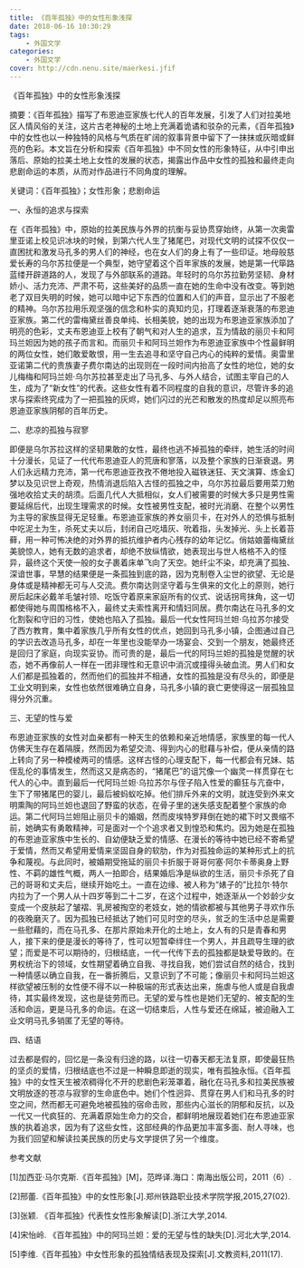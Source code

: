 ```yaml
---
title: 《百年孤独》中的女性形象浅探
date: 2018-06-16 10:30:29
tags: 
    - 外国文学
categories:
    - 外国文学
cover: http://cdn.nenu.site/maerkesi.jfif
---
```




《百年孤独》中的女性形象浅探

摘要：《百年孤独》描写了布恩迪亚家族七代人的百年发展，引发了人们对拉美地区人情风俗的关注，这片古老神秘的土地上充满着诡谲和驳杂的元素，《百年孤独》中的女性也以一种独特的风格与气质在旷阔的叙事背景中留下了一抹抹或灰暗或鲜亮的色彩。本文旨在分析和探索《百年孤独》中不同女性的形象特征，从中引申出落后、原始的拉美土地上女性的发展的状态，揭露出作品中女性的孤独和最终走向悲剧命运的本质，从而对作品进行不同角度的理解。

关键词：《百年孤独》；女性形象；悲剧命运

一、永恒的追求与探索

在《百年孤独》中，原始的拉美民族与外界的抗衡与妥协贯穿始终，从第一次奥雷里亚诺上校见识冰块的时候，到第六代人生了猪尾巴，对现代文明的试探不仅仅一直困扰和激发马孔多的男人们的神经，也在女人们的身上有了一些印证。地母般慈爱长寿的乌尔苏拉便是一个典型，她守望着这个百年家族的发展，她是第一代筚路蓝缕开辟道路的人，发现了与外部联系的道路。年轻时的乌尔苏拉勤劳坚韧、身材娇小、活力充沛、严肃不苟，这些美好的品质一直在她的生命中没有改变。等到她老了双目失明的时候，她可以暗中记下东西的位置和人们的声音，显示出了不服老的精神。乌尔苏拉用乐观坚强的信念和朴实的真知灼见，打理着逐渐衰落的布恩迪亚家族。第二代的雷梅黛丝善良单纯、长相美貌，她的出现为布恩迪亚家族添加了明亮的色彩，丈夫布恩迪亚上校有了朝气和对人生的追求，互为情敌的丽贝卡和阿玛兰妲因为她的孩子而言和。而丽贝卡和阿玛兰妲作为布恩迪亚家族中个性最鲜明的两位女性，她们敢爱敢恨，用一生去追寻和坚守自己内心的纯粹的爱情。奥雷里亚诺第二代的贵族妻子费尔南达的出现则在一段时间内抬高了女性的地位，她的女儿梅梅和阿玛兰妲·乌尔苏拉甚至走出了马孔多、与外人结合，试图主宰自己的人生，成为了“新女性”的代表。这些女性有着不同程度的自我的意识，尽管许多的追求与探索终究成为了一把孤独的灰烬，她们闪过的光芒和散发的热度却足以照亮布恩迪亚家族阴郁的百年历史。

二、悲凉的孤独与寂寥

即便是乌尔苏拉这样的坚韧果敢的女性，最终也逃不掉孤独的牵绊，她生活的时间十分漫长，见证了一代代布恩迪亚人的荒唐和寥落，以及整个家族的日渐衰退。男人们永远精力充沛，第一代布恩迪亚孜孜不倦地投入磁铁迷狂、天文演算、炼金幻梦以及见识世上奇观，热情消退后陷入古怪的孤独之中，乌尔苏拉最后要用菜刀勉强地收拾丈夫的胡须。后面几代人大抵相似，女人们被需要的时候大多只是男性需要延绵后代，出现生理需求的时候。女性被男性支配，被时光消磨、在整个以男性为主导的家族显得无足轻重。布恩迪亚家族的养女丽贝卡，在对外人的恐惧与抵制中吃泥土为生，杀死丈夫以后，封闭自己吃墙灰、吮着指，头发掉光、头上长着苔藓，用一种可怖决绝的对外界的抵抗维护者内心残存的幼年记忆。俏姑娘蕾梅黛丝美貌惊人，她有无数的追求者，却绝不放纵情欲，她表现出与世人格格不入的怪异，最终这个天使一般的女子裹着床单飞向了天空。她纤尘不染，却充满了孤独、深谙世事，早慧的结果便是一条孤独到底的路，因为克制卷入尘世的欲望、无论是身体或是精神都无可与人交流。费尔南达则坚守着与生俱来的文化上的原则，她行房后起床必戴羊毛皱衬领、吃饭守着原来家庭所有的仪式、说话拐弯抹角，这一切都使得她与周围格格不入，最终丈夫索性离开和情妇同居。费尔南达在马孔多的文化割裂和守旧的习性，使她也陷入了孤独。最后一代女性阿玛兰妲·乌拉苏尔接受了西方教育，集中着家族几乎所有女性的优点，她回到马孔多小镇，企图通过自己的学识去改造马孔多，却在一年里也没能举办一场宴会、交到一个朋友，她最终还是回归了家庭，向现实妥协。而可贵的是，最后一代的阿玛兰妲的孤独是觉醒的状态，她不再像前人一样在一团非理性和无意识中消沉或撞得头破血流。男人们和女人们都是孤独着的，然而他们的孤独并不相通，女性的孤独是没有尽头的，即便是工业文明到来，女性也依然很难确立自身，马孔多小镇的衰亡更使得这一层孤独显得分外沉重。

 

三、无望的性与爱

布恩迪亚家族的女性对血亲都有一种天生的依赖和亲近地情感，家族里的每一代人仿佛天生存在着隔膜，然而因为希望交流、得到内心的慰藉与补偿，便从亲情的路上转向了另一种模棱两可的情感。这样古怪的心理支配下，每一代都会有兄妹、姑侄乱伦的事情发生，然而这又是病态的，“猪尾巴”的诅咒像一个幽灵一样贯穿在七代人的心中。直到最后一代阿玛兰妲·乌拉苏尔与侄子陷入性爱的癫狂与亢奋中，生下了带猪尾巴的婴儿，最后被蚂蚁吃掉。他们排斥外来的文明，就连受到外来文明熏陶的阿玛兰妲也退回了野蛮的状态，在骨子里的迷失感支配着整个家族的命运。第二代阿玛兰妲阻止丽贝卡的婚姻，然而皮埃特罗拜倒在她的裙下时又畏缩不前，她确实有勇敢精神，可是面对一个个追求者又到惶恐和焦灼。因为她是在孤独的布恩迪亚家族中生长的、自幼便缺乏爱的情感、在漫长的等待中她已经不寄希望于爱情，然而又希望用爱情来坚固自身的软肋，作为对孤独命运的某种形式上的抗争和蔑视。与此同时，被婚期受拖延的丽贝卡折服于哥哥何塞·阿尔卡蒂奥身上野性、不羁的雄性气概，两人一拍即合，结果婚后净是纵欲的生活，丽贝卡杀死了自己的哥哥和丈夫后，继续开始吃土。一直在边缘、被人称为“婊子的”比拉尔·特尔内拉为了一个男人从十四岁等到二十二岁，在这个过程中，她逐渐从一个妙龄少女变成一个皮肤起了皱褶、乳房被掏空的老妓女，她的情欲都被与其他男子寻欢作乐的夜晚磨灭了。因为孤独已经抵达了她们可见时空的尽头，贫乏的生活中总是需要一些慰藉的，而在马孔多、在那片原始未开化的土地上，女人有的只是青春和男人，接下来的便是漫长的等待了，性可以短暂牵绊住一个男人，并且疏导生理的欲望；而爱是不可以期待的，归根结底，一代一代传下去的孤独都是缺爱导致的。在男权统治下的领域，女性期望着确立自我、寻找自我，她们尝试自然的结合，找到一种情感以确立自我，在一番折腾后，又意识到了不可能；像丽贝卡和阿玛兰妲这样欲望被压制的女性便不得不以一种极端的形式表达出来，施虐与他人或是自我虐待，其实最终发现，这也是徒劳而已。无望的爱与性也是她们无望的、被支配的生活和命运，更是马孔多的命运。在这一切结束后，人性与爱还在绵延，被迫融入工业文明马孔多销匿了无望的等待。

四、结语

过去都是假的，回忆是一条没有归途的路，以往一切春天都无法复原，即使最狂热的坚贞的爱情，归根结底也不过是一种瞬息即逝的现实，唯有孤独永恒。《百年孤独》中的女性天生被浓稠得化不开的悲剧色彩笼罩着，融化在马孔多和拉美民族被文明放逐的苍凉与寂寥的生命底色中。她们个性迥异、贯穿在男人们和马孔多的时空之间，然而都无可避免地被孤独的宿命击败，那些内心滋长的阴郁和反抗，以及一代又一代疯狂的、充满着原始生命力的交合，都鲜明地展现着她们在布恩迪亚家族的执着追求，因为有了这些女性，这部经典的作品更加丰富多面、耐人寻味，也为我们回望和解读拉美民族的历史与文学提供了另一个维度。

 

参考文献

[1]加西亚·马尔克斯.《百年孤独》[M]，范晔译.海口：南海出版公司，2011（6）.

[2]邢蕾.《百年孤独》中的女性形象[J].郑州铁路职业技术学院学报,2015,27(02).

[3]张颖. 《百年孤独》代表性女性形象解读[D].浙江大学,2014.

[4]宋怡岭. 《百年孤独》中的阿玛兰妲：爱的无望与性的缺失[D].河北大学,2014.

[5]李维.《百年孤独》中女性形象的孤独情结表现及探索[J].文教资料,2011(17).

 

 